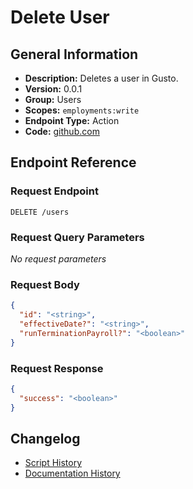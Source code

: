 <!-- BEGIN GENERATED CONTENT -->
# Delete User

## General Information

- **Description:** Deletes a user in Gusto.
- **Version:** 0.0.1
- **Group:** Users
- **Scopes:** `employments:write`
- **Endpoint Type:** Action
- **Code:** [github.com](https://github.com/NangoHQ/integration-templates/tree/main/integrations/gusto/actions/delete-user.ts)


## Endpoint Reference

### Request Endpoint

`DELETE /users`

### Request Query Parameters

_No request parameters_

### Request Body

```json
{
  "id": "<string>",
  "effectiveDate?": "<string>",
  "runTerminationPayroll?": "<boolean>"
}
```

### Request Response

```json
{
  "success": "<boolean>"
}
```

## Changelog

- [Script History](https://github.com/NangoHQ/integration-templates/commits/main/integrations/gusto/actions/delete-user.ts)
- [Documentation History](https://github.com/NangoHQ/integration-templates/commits/main/integrations/gusto/actions/delete-user.md)

<!-- END  GENERATED CONTENT -->

